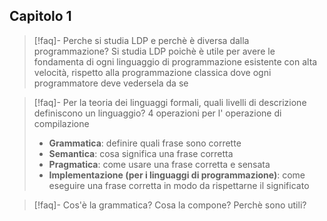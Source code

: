 ## Capitolo 1

> [!faq]- Perche si studia LDP e perchè è diversa dalla programmazione?
> Si studia LDP poichè è utile per avere le fondamenta di ogni linguaggio di programmazione esistente con alta velocità, rispetto alla programmazione classica dove ogni programmatore deve vedersela da se

> [!faq]- Per la teoria dei linguaggi formali, quali livelli di descrizione definiscono un linguaggio?
> 4 operazioni per l' operazione di compilazione
> - **Grammatica**: definire quali frase sono corrette 
>- **Semantica**: cosa significa una frase corretta 
>- **Pragmatica**: come usare una frase corretta e sensata
>- **Implementazione (per i linguaggi di programmazione)**: come eseguire una frase corretta in modo da rispettarne il significato 

>[!faq]- Cos'è la grammatica? Cosa la compone? Perchè sono utili?


